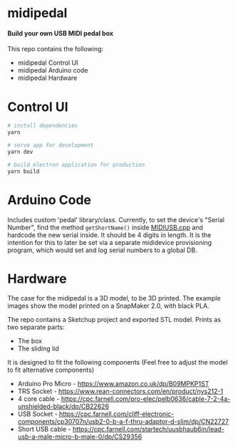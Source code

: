 # midipedal

#### Build your own USB MIDI pedal box

This repo contains the following:

- midipedal Control UI
- midipedal Arduino code
- midipedal Hardware

# Control UI

```bash
# install dependencies
yarn

# serve app for development
yarn dev

# build electron application for production
yarn build

```

# Arduino Code

Includes custom 'pedal' library/class.
Currently, to set the device's "Serial Number", find the method `getShortName()` inside [MIDIUSB.cpp](https://github.com/Jake-Innovate/midipedalcontrol/blob/bb43ec9d8dd00bc4d6df283ca6bee759835d5068/firmware/src/MIDIUSB.cpp#L72) and hardcode the new serial inside. It should be 4 digits in length. It is the intention for this to later be set via a separate mididevice provisioning program, which would set and log serial numbers to a global DB.

# Hardware

The case for the midipedal is a 3D model, to be 3D printed. The example images show the model printed on a SnapMaker 2.0, with black PLA.

The repo contains a Sketchup project and exported STL model.
Prints as two separate parts:

- The box
- The sliding lid

It is designed to fit the following components (Feel free to adjust the model to fit alternative components)

- Arduino Pro Micro - https://www.amazon.co.uk/dp/B09MPKP1ST
- TRS Socket - https://www.rean-connectors.com/en/product/nys212-1
- 4 core cable - https://cpc.farnell.com/pro-elec/pelb0636/cable-7-2-4a-unshielded-black/dp/CB22626
- USB Socket - https://cpc.farnell.com/cliff-electronic-components/cp30707n/usb2-0-b-a-f-thru-adaptor-d-slim/dp/CN22727
- Short USB cable - https://cpc.farnell.com/startech/uusbhaub6in/lead-usb-a-male-micro-b-male-0/dp/CS29356
